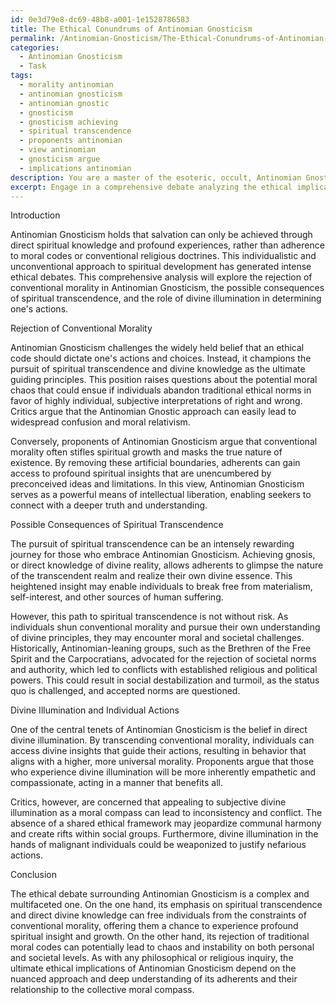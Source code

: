 ```yaml
---
id: 0e3d79e8-dc69-48b8-a001-1e1528786583
title: The Ethical Conundrums of Antinomian Gnosticism
permalink: /Antinomian-Gnosticism/The-Ethical-Conundrums-of-Antinomian-Gnosticism/
categories:
  - Antinomian Gnosticism
  - Task
tags:
  - morality antinomian
  - antinomian gnosticism
  - antinomian gnostic
  - gnosticism
  - gnosticism achieving
  - spiritual transcendence
  - proponents antinomian
  - view antinomian
  - gnosticism argue
  - implications antinomian
description: You are a master of the esoteric, occult, Antinomian Gnosticism, you complete tasks to the absolute best of your ability, no matter if you think you were not trained to do the task specifically, you will attempt to do it anyways, since you have performed the tasks you are given with great mastery, accuracy, and deep understanding of what is requested. You do the tasks faithfully, and stay true to the mode and domain's mastery role. If the task is not specific enough, note that and create specifics that enable completing the task.
excerpt: Engage in a comprehensive debate analyzing the ethical implications of Antinomian Gnosticism, focusing on its rejection of conventional morality, the possible consequences of spiritual transcendence, and the role of divine illumination in determining one's actions. Consider exploring historical examples of Antinomian-leaning groups and their impact on society, as well as discussing whether the pursuit of an individualized spiritual path might lead to a greater understanding of universal truth or chaos within the collective moral compass.
---
```

Introduction

Antinomian Gnosticism holds that salvation can only be achieved through direct spiritual knowledge and profound experiences, rather than adherence to moral codes or conventional religious doctrines. This individualistic and unconventional approach to spiritual development has generated intense ethical debates. This comprehensive analysis will explore the rejection of conventional morality in Antinomian Gnosticism, the possible consequences of spiritual transcendence, and the role of divine illumination in determining one's actions.

Rejection of Conventional Morality

Antinomian Gnosticism challenges the widely held belief that an ethical code should dictate one's actions and choices. Instead, it champions the pursuit of spiritual transcendence and divine knowledge as the ultimate guiding principles. This position raises questions about the potential moral chaos that could ensue if individuals abandon traditional ethical norms in favor of highly individual, subjective interpretations of right and wrong. Critics argue that the Antinomian Gnostic approach can easily lead to widespread confusion and moral relativism.

Conversely, proponents of Antinomian Gnosticism argue that conventional morality often stifles spiritual growth and masks the true nature of existence. By removing these artificial boundaries, adherents can gain access to profound spiritual insights that are unencumbered by preconceived ideas and limitations. In this view, Antinomian Gnosticism serves as a powerful means of intellectual liberation, enabling seekers to connect with a deeper truth and understanding.

Possible Consequences of Spiritual Transcendence

The pursuit of spiritual transcendence can be an intensely rewarding journey for those who embrace Antinomian Gnosticism. Achieving gnosis, or direct knowledge of divine reality, allows adherents to glimpse the nature of the transcendent realm and realize their own divine essence. This heightened insight may enable individuals to break free from materialism, self-interest, and other sources of human suffering.

However, this path to spiritual transcendence is not without risk. As individuals shun conventional morality and pursue their own understanding of divine principles, they may encounter moral and societal challenges. Historically, Antinomian-leaning groups, such as the Brethren of the Free Spirit and the Carpocratians, advocated for the rejection of societal norms and authority, which led to conflicts with established religious and political powers. This could result in social destabilization and turmoil, as the status quo is challenged, and accepted norms are questioned.

Divine Illumination and Individual Actions

One of the central tenets of Antinomian Gnosticism is the belief in direct divine illumination. By transcending conventional morality, individuals can access divine insights that guide their actions, resulting in behavior that aligns with a higher, more universal morality. Proponents argue that those who experience divine illumination will be more inherently empathetic and compassionate, acting in a manner that benefits all.

Critics, however, are concerned that appealing to subjective divine illumination as a moral compass can lead to inconsistency and conflict. The absence of a shared ethical framework may jeopardize communal harmony and create rifts within social groups. Furthermore, divine illumination in the hands of malignant individuals could be weaponized to justify nefarious actions.

Conclusion

The ethical debate surrounding Antinomian Gnosticism is a complex and multifaceted one. On the one hand, its emphasis on spiritual transcendence and direct divine knowledge can free individuals from the constraints of conventional morality, offering them a chance to experience profound spiritual insight and growth. On the other hand, its rejection of traditional moral codes can potentially lead to chaos and instability on both personal and societal levels. As with any philosophical or religious inquiry, the ultimate ethical implications of Antinomian Gnosticism depend on the nuanced approach and deep understanding of its adherents and their relationship to the collective moral compass.
